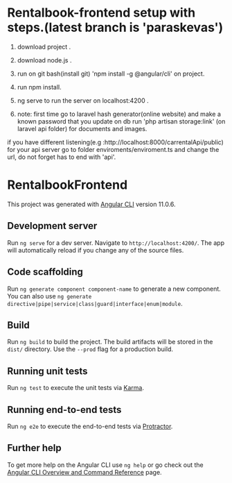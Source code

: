 # Rentalbook-frontend setup with steps.(latest branch is 'paraskevas')
1. download project .
2. download node.js .
3. run on git bash(install git) 'npm install -g @angular/cli' on project.
4. run npm install.
5. ng serve to run the server on localhost:4200 .

6. note: first time go to laravel hash generator(online website) and make a known password that you update on db
run 'php artisan storage:link' (on laravel api folder) for documents and images.

if you have different listening(e.g :http://localhost:8000/carrentalApi/public) for your api server go to folder enviroments/enviroment.ts
and change the url, do not forget has to end with 'api'.
# RentalbookFrontend

This project was generated with [Angular CLI](https://github.com/angular/angular-cli) version 11.0.6.

## Development server

Run `ng serve` for a dev server. Navigate to `http://localhost:4200/`. The app will automatically reload if you change any of the source files.

## Code scaffolding

Run `ng generate component component-name` to generate a new component. You can also use `ng generate directive|pipe|service|class|guard|interface|enum|module`.

## Build

Run `ng build` to build the project. The build artifacts will be stored in the `dist/` directory. Use the `--prod` flag for a production build.

## Running unit tests

Run `ng test` to execute the unit tests via [Karma](https://karma-runner.github.io).

## Running end-to-end tests

Run `ng e2e` to execute the end-to-end tests via [Protractor](http://www.protractortest.org/).

## Further help

To get more help on the Angular CLI use `ng help` or go check out the [Angular CLI Overview and Command Reference](https://angular.io/cli) page.
